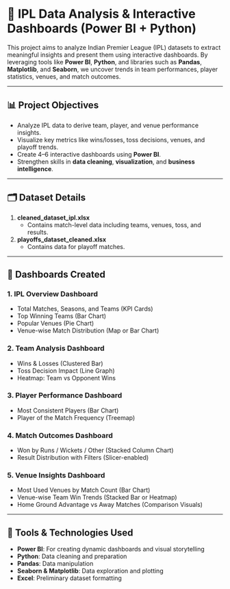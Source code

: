 # 🏏 IPL Data Analysis & Interactive Dashboards (Power BI + Python)

This project aims to analyze Indian Premier League (IPL) datasets to extract meaningful insights and present them using interactive dashboards. By leveraging tools like **Power BI**, **Python**, and libraries such as **Pandas**, **Matplotlib**, and **Seaborn**, we uncover trends in team performances, player statistics, venues, and match outcomes.

---

## 📊 Project Objectives

- Analyze IPL data to derive team, player, and venue performance insights.
- Visualize key metrics like wins/losses, toss decisions, venues, and playoff trends.
- Create 4–6 interactive dashboards using **Power BI**.
- Strengthen skills in **data cleaning**, **visualization**, and **business intelligence**.

---

## 🗂️ Dataset Details

1. **cleaned_dataset_ipl.xlsx**  
   - Contains match-level data including teams, venues, toss, and results.
2. **playoffs_dataset_cleaned.xlsx**  
   - Contains data for playoff matches.

---

## 📌 Dashboards Created

### 1. IPL Overview Dashboard
- Total Matches, Seasons, and Teams (KPI Cards)
- Top Winning Teams (Bar Chart)
- Popular Venues (Pie Chart)
- Venue-wise Match Distribution (Map or Bar Chart)

### 2. Team Analysis Dashboard
- Wins & Losses (Clustered Bar)
- Toss Decision Impact (Line Graph)
- Heatmap: Team vs Opponent Wins

### 3. Player Performance Dashboard
- Most Consistent Players (Bar Chart)
- Player of the Match Frequency (Treemap)

### 4. Match Outcomes Dashboard
- Won by Runs / Wickets / Other (Stacked Column Chart)
- Result Distribution with Filters (Slicer-enabled)

### 5. Venue Insights Dashboard
- Most Used Venues by Match Count (Bar Chart)
- Venue-wise Team Win Trends (Stacked Bar or Heatmap)
- Home Ground Advantage vs Away Matches (Comparison Visuals)

---

## 🧪 Tools & Technologies Used

- **Power BI**: For creating dynamic dashboards and visual storytelling
- **Python**: Data cleaning and preparation
- **Pandas**: Data manipulation
- **Seaborn & Matplotlib**: Data exploration and plotting
- **Excel**: Preliminary dataset formatting
